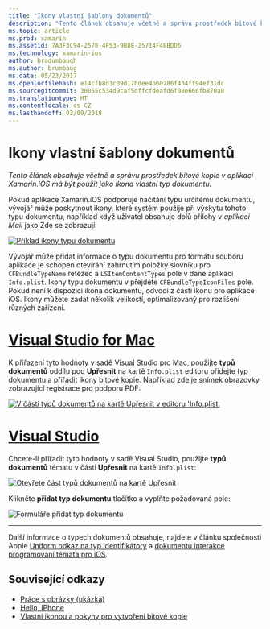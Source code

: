 ```yaml
---
title: "Ikony vlastní šablony dokumentů"
description: "Tento článek obsahuje včetně a správu prostředek bitové kopie v aplikaci Xamarin.iOS má být použit jako ikona vlastní typ dokumentu."
ms.topic: article
ms.prod: xamarin
ms.assetid: 7A3F3C94-2578-4F53-9B8E-25714F48BDD6
ms.technology: xamarin-ios
author: bradumbaugh
ms.author: brumbaug
ms.date: 05/23/2017
ms.openlocfilehash: e14cfb8d3c09d17bdee4b60786f434ff94ef31dc
ms.sourcegitcommit: 30055c534d9caf5dffcfdeafd6f08e666fb870a8
ms.translationtype: MT
ms.contentlocale: cs-CZ
ms.lasthandoff: 03/09/2018
---
```

# <a name="custom-document-icons"></a>Ikony vlastní šablony dokumentů

_Tento článek obsahuje včetně a správu prostředek bitové kopie v aplikaci Xamarin.iOS má být použit jako ikona vlastní typ dokumentu._

Pokud aplikace Xamarin.iOS podporuje načítání typu určitému dokumentu, vývojář může poskytnout ikony, které systém použije při výskytu tohoto typu dokumentu, například když uživatel obsahuje dolů přílohy v *aplikaci Mail* jako Zde se zobrazují:

 [![](custom-document-types-images/17.png "Příklad ikony typu dokumentu")](custom-document-types-images/17.png#lightbox)

Vývojář může přidat informace o typu dokumentu pro formátu souboru aplikace je schopen otevírání zahrnutím položky slovníku pro `CFBundleTypeName` řetězec a `LSItemContentTypes` pole v dané aplikaci `Info.plist`. Ikony typu dokumentu v přejděte `CFBundleTypeIconFiles` pole. Pokud není k dispozici ikona dokumentu, odvodí z části ikonu pro aplikace iOS.
Ikony můžete zadat několik velikostí, optimalizovaný pro rozlišení různých zařízení. 

# <a name="visual-studio-for-mactabvsmac"></a>[Visual Studio for Mac](#tab/vsmac)

K přiřazení tyto hodnoty v sadě Visual Studio pro Mac, použijte **typů dokumentů** oddílu pod **Upřesnit** na kartě `Info.plist` editoru přidejte typ dokumentu a přiřadit ikony bitové kopie. Například zde je snímek obrazovky zobrazující registrace pro podporu PDF:

 [![](custom-document-types-images/18.png "V části typů dokumentů na kartě Upřesnit v editoru 'Info.plist.")](custom-document-types-images/18.png#lightbox)
 
# <a name="visual-studiotabvswin"></a>[Visual Studio](#tab/vswin)

Chcete-li přiřadit tyto hodnoty v sadě Visual Studio, použijte **typů dokumentů** tématu v části **Upřesnit** na kartě `Info.plist`:

 ![](custom-document-types-images/doc01w.png "Otevřete část typů dokumentů na kartě Upřesnit")

Klikněte **přidat typ dokumentu** tlačítko a vyplňte požadovaná pole:

![](custom-document-types-images/doc02w.png "Formuláře přidat typ dokumentu")

-----


Další informace o typech dokumentů obsahuje, najdete v článku společnosti Apple [Uniform odkaz na typ identifikátory](http://developer.apple.com/library/ios/#documentation/Miscellaneous/Reference/UTIRef/Articles/System-DeclaredUniformTypeIdentifiers.html) a [dokumentu interakce programování témata pro iOS](http://developer.apple.com/library/ios/#documentation/FileManagement/Conceptual/DocumentInteraction_TopicsForIOS/Introduction/Introduction.html).


## <a name="related-links"></a>Související odkazy

- [Práce s obrázky (ukázka)](https://developer.xamarin.com/samples/WorkingWithImages/)
- [Hello, iPhone](~/ios/get-started/hello-ios/index.md)
- [Vlastní ikonou a pokyny pro vytvoření bitové kopie](http://developer.apple.com/library/ios/#documentation/UserExperience/Conceptual/MobileHIG/IconsImages/IconsImages.html)
